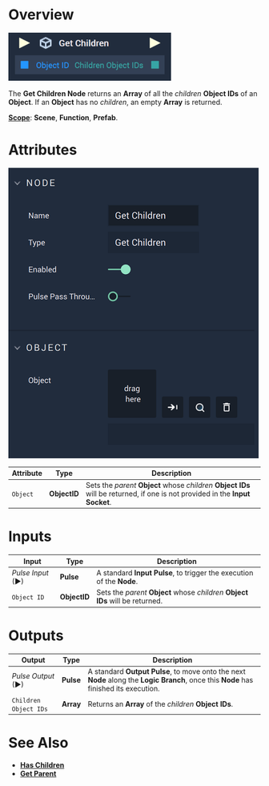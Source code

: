 # Overview

![The Get Children Node.](../../../.gitbook/assets/getchildrenupdatedimage.png)

The **Get Children Node** returns an **Array** of all the *children* **Object IDs** of an **Object**. If an **Object** has no *children*, an empty **Array** is returned. 

[**Scope**](../../overview.md#scopes): **Scene**, **Function**, **Prefab**.

# Attributes

![The Get Children Node Attributes.](../../../.gitbook/assets/getchildrenattributes.png)

|Attribute|Type|Description|
|---|---|---|
|`Object`|**ObjectID**|Sets the *parent* **Object** whose *children* **Object IDs** will be returned, if one is not provided in the **Input Socket**. 


# Inputs

|Input|Type|Description|
|---|---|---|
|*Pulse Input* (►)|**Pulse**|A standard **Input Pulse**, to trigger the execution of the **Node**.|
|`Object ID`|**ObjectID**|Sets the *parent* **Object** whose *children* **Object IDs** will be returned.|

# Outputs

|Output|Type|Description|
|---|---|---|
|*Pulse Output* (►)|**Pulse**|A standard **Output Pulse**, to move onto the next **Node** along the **Logic Branch**, once this **Node** has finished its execution.|
|`Children Object IDs`|**Array**|Returns an **Array** of the *children* **Object IDs**.|

# See Also

* [**Has Children**](has-children.md)
* [**Get Parent**](get-parent.md)
